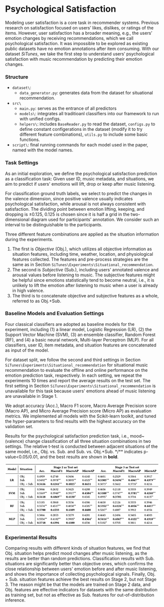 # Psychological Satisfaction

Modeling user satisfaction is a core task in recommender systems. 
Previous research on satisfaction focused on users’ likes, dislikes, or ratings of the items. 
However, user satisfaction has a broader meaning, e.g., the users’ emotion changes by receiving recommendations, which we call psychological satisfaction. 
It was impossible to be explored as existing public datasets have no emotion annotations after item consuming. 
With our dataset *SiTunes*, we take the first step to understand users’ psychological satisfaction with music recommendation by predicting their emotion changes.


### Structure
- ``dataset\``:
  - ``data_generator.py``: generates data from the dataset for situational recommendation.
- ``src\``
  - ``main.py``: serves as the entrance of all predictors
  - ``models\``: integrates all traditioanl classifiers into our framework to run with unified configs.
  - ``helpers\``: includes ``BaseReader.py`` to read the dataset, ``configs.py`` to define constant configerations in the dataset (modify it to try different feature combinations), ``utils.py`` to include some basic functions.
- ``script\``: final running commands for each model used in the paper, named with the model names.

### Task Settings

As an initial exploration, we define the psychological satisfaction prediction as a classification task: Given user ID, music metadata, and situations, we aim to predict if users' emotions will lift, drop or keep after music listening.

For classification ground truth labels, we select to predict the changes in the valence dimension, since positive valence usually indicates psychological satisfaction, while arousal is not always consistent with satisfaction. The dividing point between emotion lifting, keeping, and dropping is ±0.125, 0.125 is chosen since it is half a grid in the two-dimensional diagram used for participants' annotation. We consider such an interval to be distinguishable to the participants.

Three different feature combinations are applied as the situation information during the experiments. 
1. The first is *Objective* (Obj.), which utilizes all objective information as situation features, including time, weather, location, and physiological features collected. The features and pre-process strategies are the same as in Section ``SiTunes\Experiments\Situational_recommendation``.
2. The second is *Subjective* (Sub.), including users' annotated valence and arousal values before listening to music. The subjective features might be helpful since emotions statistically tend to become neutral, i.e., it is unlikely to lift the emotion after listening to music when a user is already in high valence.
3. The third is to concatenate objective and subjective features as a whole, referred to as Obj.+Sub.

### Baseline Models and Evaluation Settings

Four classical classifiers are adopted as baseline models for the experiment, including (1) a linear model, Logistic Regression (LR), (2) the Support Vector Machine (SVM), (3) an ensemble classifier, Random Forest (RF), and (4) a basic neural network, Multi-layer Perceptron (MLP). For all classifiers, user ID, item metadata, and situation features are concatenated as input of the model.

For dataset split, we follow the second and third settings in Section ``SiTunes\Experiments\Situational_recommendation`` for situational music recommendation to evaluate the offline and online performance on the emotion prediction task, respectively. In each setting, we repeat the experiments 10 times and report the average results on the test set. The first setting in Section ``SiTunes\Experiments\Situational_recommendation`` is unavailable for this task because users' emotions ahead of music listening are unavailable in Stage 1.

We adopt accuracy (Acc.), Macro F1 score, Macro Average Precision score (Macro AP), and Micro Average Precision score (Micro AP) as evaluation metrics. We implemented all models with the Scikit-learn toolkit, and tuned the hyper-parameters to find results with the highest accuracy on the validation set. 

Results for the psychological satisfaction prediction task, i.e., mood~(valence) change classification of all three situation combinations in two settings. 
The relative t-test is conducted between adjacent situations of the same model, i.e., Obj. vs. Sub. and Sub. vs. Obj.+Sub. \*/*\* indicates p-value<0.05/0.01, and the best results are shown in **bold**.

![Experiments results situation](/log/_static/Psychological_satisfaction_prediction_task.png)

### Experimental Results

Comparing results with different kinds of situation features, we find that Obj. situation helps predict mood changes after music listening, as the results are better than random predictions. Classification results with Sub. situations are significantly better than objective ones, which confirms the close relationship between users' emotion before and after music listening, and shows the importance of collecting psychological signals. Finally, Obj. + Sub. situation features achieve the best results on Stage 2, but not Stage 3. The reason might be that the models are trained on Stage 2 data, and Obj. features are effective indicators for datasets with the same distribution as training set, but not as effective as Sub. features for out-of-distribution inference.

